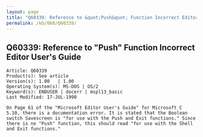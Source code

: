 ```yaml
---
layout: page
title: "Q60339: Reference to &quot;Push&quot; Function Incorrect Editor User's Guide"
permalink: /kb/060/Q60339/
---
```


## Q60339: Reference to &quot;Push&quot; Function Incorrect Editor User's Guide

	Article: Q60339
	Product(s): See article
	Version(s): 1.00   | 1.00
	Operating System(s): MS-DOS | OS/2
	Keyword(s): ENDUSER | docerr | mspl13_basic
	Last Modified: 17-JUL-1990
	
	On Page 61 of the "Microsoft Editor User's Guide" for Microsoft C
	5.10, there is a documentation error. It is stated that the Boolean
	switch Savescreen is "for use with the Push and Exit functions." Since
	there is no "Push" function, this should read "for use with the Shell
	and Exit functions."
